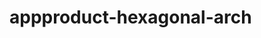  # appproduct-hexagonal-arch                 
            
         
                     
      
           
             
         
              
  
   
  
